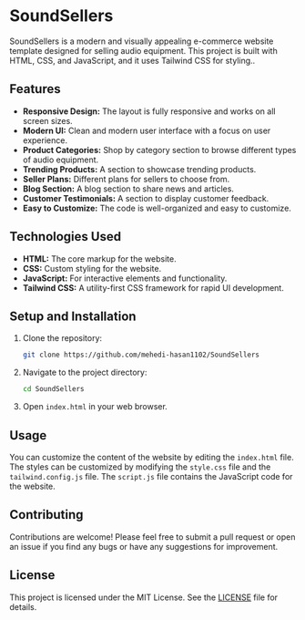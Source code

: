 # SoundSellers

SoundSellers is a modern and visually appealing e-commerce website template designed for selling audio equipment. This project is built with HTML, CSS, and JavaScript, and it uses Tailwind CSS for styling..

## Features

*   **Responsive Design:** The layout is fully responsive and works on all screen sizes.
*   **Modern UI:** Clean and modern user interface with a focus on user experience.
*   **Product Categories:** Shop by category section to browse different types of audio equipment.
*   **Trending Products:** A section to showcase trending products.
*   **Seller Plans:** Different plans for sellers to choose from.
*   **Blog Section:** A blog section to share news and articles.
*   **Customer Testimonials:** A section to display customer feedback.
*   **Easy to Customize:** The code is well-organized and easy to customize.

## Technologies Used

*   **HTML:** The core markup for the website.
*   **CSS:** Custom styling for the website.
*   **JavaScript:** For interactive elements and functionality.
*   **Tailwind CSS:** A utility-first CSS framework for rapid UI development.

## Setup and Installation

1.  Clone the repository:
    ```bash
    git clone https://github.com/mehedi-hasan1102/SoundSellers
    ```
2.  Navigate to the project directory:
    ```bash
    cd SoundSellers
    ```
3.  Open `index.html` in your web browser.

## Usage

You can customize the content of the website by editing the `index.html` file. The styles can be customized by modifying the `style.css` file and the `tailwind.config.js` file. The `script.js` file contains the JavaScript code for the website.

## Contributing

Contributions are welcome! Please feel free to submit a pull request or open an issue if you find any bugs or have any suggestions for improvement.

## License

This project is licensed under the MIT License. See the [LICENSE](LICENSE) file for details.
